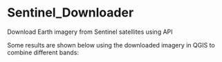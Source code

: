 # Sentinel_Downloader
Download Earth imagery from Sentinel satellites using API 

Some results are shown below using the downloaded imagery in QGIS to combine different bands:



